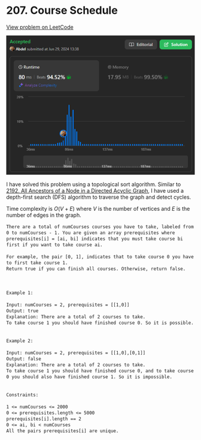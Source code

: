 # 207. Course Schedule

[View problem on LeetCode](https://leetcode.com/problems/course-schedule/)

![Submission](image.png)

I have solved this problem using a topological sort algorithm. Similar to [2192. All Ancestors of a Node in a Directed Acyclic Graph](/II.%20MEDIUM/2192.%20All%20Ancestors%20of%20a%20Node%20in%20a%20Directed%20Acyclic%20Graph/), I have used a depth-first search (DFS) algorithm to traverse the graph and detect cycles.

Time complexity is $O(V + E)$ where $V$ is the number of vertices and $E$ is the number of edges in the graph.

```
There are a total of numCourses courses you have to take, labeled from 0 to numCourses - 1. You are given an array prerequisites where prerequisites[i] = [ai, bi] indicates that you must take course bi first if you want to take course ai.

For example, the pair [0, 1], indicates that to take course 0 you have to first take course 1.
Return true if you can finish all courses. Otherwise, return false.



Example 1:

Input: numCourses = 2, prerequisites = [[1,0]]
Output: true
Explanation: There are a total of 2 courses to take.
To take course 1 you should have finished course 0. So it is possible.


Example 2:

Input: numCourses = 2, prerequisites = [[1,0],[0,1]]
Output: false
Explanation: There are a total of 2 courses to take.
To take course 1 you should have finished course 0, and to take course 0 you should also have finished course 1. So it is impossible.


Constraints:

1 <= numCourses <= 2000
0 <= prerequisites.length <= 5000
prerequisites[i].length == 2
0 <= ai, bi < numCourses
All the pairs prerequisites[i] are unique.
```
